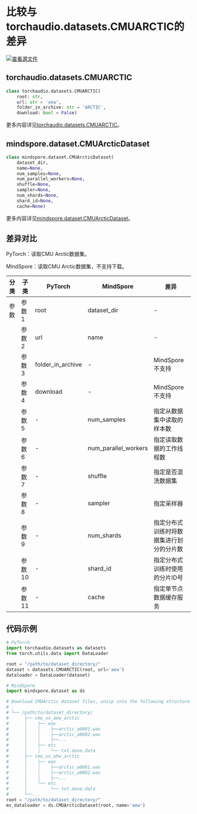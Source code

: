 # 比较与torchaudio.datasets.CMUARCTIC的差异

[![查看源文件](https://mindspore-website.obs.cn-north-4.myhuaweicloud.com/website-images/r2.1/resource/_static/logo_source.png)](https://gitee.com/mindspore/docs/blob/r2.1/docs/mindspore/source_zh_cn/note/api_mapping/pytorch_diff/CMUARCTIC.md)

## torchaudio.datasets.CMUARCTIC

```python
class torchaudio.datasets.CMUARCTIC(
    root: str,
    url: str = 'aew',
    folder_in_archive: str = 'ARCTIC',
    download: bool = False)
```

更多内容详见[torchaudio.datasets.CMUARCTIC](https://pytorch.org/audio/0.8.0/datasets.html#cmuarctic)。

## mindspore.dataset.CMUArcticDataset

```python
class mindspore.dataset.CMUArcticDataset(
    dataset_dir,
    name=None,
    num_samples=None,
    num_parallel_workers=None,
    shuffle=None,
    sampler=None,
    num_shards=None,
    shard_id=None,
    cache=None)
```

更多内容详见[mindspore.dataset.CMUArcticDataset](https://mindspore.cn/docs/zh-CN/r2.1/api_python/dataset/mindspore.dataset.CMUArcticDataset.html#mindspore.dataset.CMUArcticDataset)。

## 差异对比

PyTorch：读取CMU Arctic数据集。

MindSpore：读取CMU Arctic数据集，不支持下载。

| 分类 | 子类 |PyTorch | MindSpore | 差异 |
| --- | ---   | ---   | ---        |---  |
|参数 | 参数1 | root    | dataset_dir    | - |
|     | 参数2 | url      | name    |- |
|     | 参数3 | folder_in_archive      | -    | MindSpore不支持|
|     | 参数4 | download    | -   | MindSpore不支持 |
|     | 参数5 | -    | num_samples | 指定从数据集中读取的样本数 |
|     | 参数6 | -    | num_parallel_workers | 指定读取数据的工作线程数 |
|     | 参数7 | -    | shuffle  | 指定是否混洗数据集 |
|     | 参数8 | -    | sampler  | 指定采样器 |
|     | 参数9 | -    | num_shards | 指定分布式训练时将数据集进行划分的分片数 |
|     | 参数10 | -    | shard_id | 指定分布式训练时使用的分片ID号 |
|     | 参数11 | -    | cache | 指定单节点数据缓存服务 |

## 代码示例

```python
# PyTorch
import torchaudio.datasets as datasets
from torch.utils.data import DataLoader

root = "/path/to/dataset_directory/"
dataset = datasets.CMUARCTIC(root, url='aew')
dataloader = DataLoader(dataset)

# MindSpore
import mindspore.dataset as ds

# Download CMUArctic dataset files, unzip into the following structure
# .
# └── /path/to/dataset_directory/
#      ├── cmu_us_aew_arctic
#      │    ├── wav
#      │    │    ├──arctic_a0001.wav
#      │    │    ├──arctic_a0002.wav
#      │    │    ├──...
#      │    ├── etc
#      │    │    └── txt.done.data
#      ├── cmu_us_ahw_arctic
#      │    ├── wav
#      │    │    ├──arctic_a0001.wav
#      │    │    ├──arctic_a0002.wav
#      │    │    ├──...
#      │    └── etc
#      │         └── txt.done.data
#      └──...
root = "/path/to/dataset_directory/"
ms_dataloader = ds.CMUArcticDataset(root, name='aew')
```
